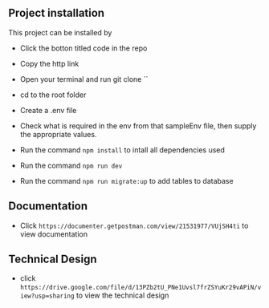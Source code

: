 ## Project installation
This project can be installed by
+ Click the botton titled code in the repo
+ Copy the http link
+ Open your terminal and run git clone ``

+ cd to the root folder
+ Create a .env file
+ Check what is required in the env from that sampleEnv file, then supply the appropriate values.
+ Run the command `npm install` to intall all dependencies used
+ Run the command `npm run dev`
+ Run the command `npm run migrate:up` to add tables to database

## Documentation

+ Click `https://documenter.getpostman.com/view/21531977/VUjSH4ti` to view documentation

## Technical Design

+ click `https://drive.google.com/file/d/13PZb2tU_PNe1Uvsl7frZSYuKr29vAPiN/view?usp=sharing` to view the technical design
